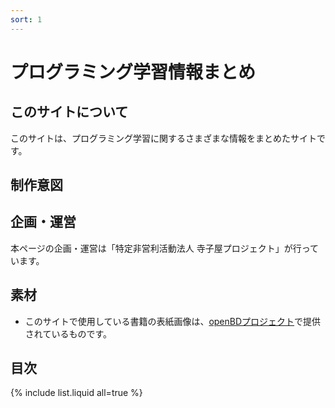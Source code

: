 ```yaml
---
sort: 1
---
```

# プログラミング学習情報まとめ
## このサイトについて
このサイトは、プログラミング学習に関するさまざまな情報をまとめたサイトです。

## 制作意図

## 企画・運営
本ページの企画・運営は「特定非営利活動法人 寺子屋プロジェクト」が行っています。

## 素材
- このサイトで使用している書籍の表紙画像は、[openBDプロジェクト](https://openbd.jp)で提供されているものです。

## 目次

{% include list.liquid all=true %}
